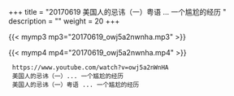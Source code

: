 +++
title = "20170619  美国人的忌讳（一）粤语 ... 一个尴尬的经历 "
description = ""
weight = 20
+++

{{< mymp3 mp3="20170619_owj5a2nwnha.mp3" >}}

{{< mymp4 mp4="20170619_owj5a2nwnha.mp4" >}}

     https://www.youtube.com/watch?v=owj5a2nWnHA 
     美国人的忌讳（一）... 一个尴尬的经历 
     美国人的忌讳（一）粤语 ... 一个尴尬的经历 
